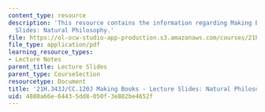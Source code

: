 ```yaml
---
content_type: resource
description: 'This resource contains the information regarding Making Books - Lecture
  Slides: Natural Philosophy.'
file: https://ol-ocw-studio-app-production.s3.amazonaws.com/courses/21h-343j-making-books-the-renaissance-and-today-spring-2016/4880a66e64435dd8050f3e882be4652f_MIT21H_343JS16_Philo.pdf
file_type: application/pdf
learning_resource_types:
- Lecture Notes
parent_title: Lecture Slides
parent_type: CourseSection
resourcetype: Document
title: '21H.343J/CC.120J Making Books - Lecture Slides: Natural Philosophy'
uid: 4880a66e-6443-5dd8-050f-3e882be4652f
---
```

